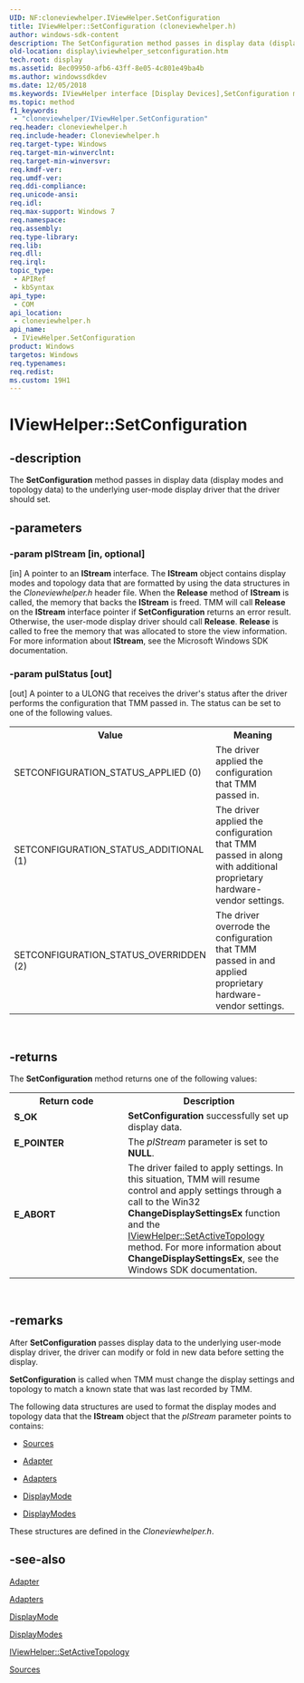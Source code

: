 ```yaml
---
UID: NF:cloneviewhelper.IViewHelper.SetConfiguration
title: IViewHelper::SetConfiguration (cloneviewhelper.h)
author: windows-sdk-content
description: The SetConfiguration method passes in display data (display modes and topology data) to the underlying user-mode display driver that the driver should set.
old-location: display\iviewhelper_setconfiguration.htm
tech.root: display
ms.assetid: 8ec09950-afb6-43ff-8e05-4c801e49ba4b
ms.author: windowssdkdev
ms.date: 12/05/2018
ms.keywords: IViewHelper interface [Display Devices],SetConfiguration method, IViewHelper.SetConfiguration, IViewHelper::SetConfiguration, SetConfiguration, SetConfiguration method [Display Devices], SetConfiguration method [Display Devices],IViewHelper interface, TMM_Ref_3eec4d30-b77b-4ff5-88eb-a285efd5cf42.xml, cloneviewhelper/IViewHelper::SetConfiguration, display.iviewhelper_setconfiguration
ms.topic: method
f1_keywords: 
 - "cloneviewhelper/IViewHelper.SetConfiguration"
req.header: cloneviewhelper.h
req.include-header: Cloneviewhelper.h
req.target-type: Windows
req.target-min-winverclnt: 
req.target-min-winversvr: 
req.kmdf-ver: 
req.umdf-ver: 
req.ddi-compliance: 
req.unicode-ansi: 
req.idl: 
req.max-support: Windows 7
req.namespace: 
req.assembly: 
req.type-library: 
req.lib: 
req.dll: 
req.irql: 
topic_type:
 - APIRef
 - kbSyntax
api_type:
 - COM
api_location:
 - cloneviewhelper.h
api_name:
 - IViewHelper.SetConfiguration
product: Windows
targetos: Windows
req.typenames: 
req.redist: 
ms.custom: 19H1
---
```


# IViewHelper::SetConfiguration


## -description


The <b>SetConfiguration</b> method passes in display data (display modes and topology data) to the underlying user-mode display driver that the driver should set. 


## -parameters




### -param pIStream [in, optional]

[in] A pointer to an <b>IStream</b> interface. The <b>IStream</b> object contains display modes and topology data that are formatted by using the data structures in the <i>Cloneviewhelper.h</i> header file. When the <b>Release</b> method of <b>IStream</b> is called, the memory that backs the <b>IStream</b> is freed. TMM will call <b>Release</b> on the <b>IStream</b> interface pointer if <b>SetConfiguration</b> returns an error result. Otherwise, the user-mode display driver should call <b>Release</b>. <b>Release</b> is called to free the memory that was allocated to store the view information. For more information about <b>IStream</b>, see the Microsoft Windows SDK documentation. 


### -param pulStatus [out]

[out] A pointer to a ULONG that receives the driver's status after the driver performs the configuration that TMM passed in. The status can be set to one of the following values.
      

<table>
<tr>
<th>Value</th>
<th>Meaning</th>
</tr>
<tr>
<td>SETCONFIGURATION_STATUS_APPLIED (0)</td>
<td>The driver applied the configuration that TMM passed in.</td>
</tr>
<tr>
<td>SETCONFIGURATION_STATUS_ADDITIONAL (1)</td>
<td>The driver applied the configuration that TMM passed in along with additional proprietary hardware-vendor settings.</td>
</tr>
<tr>
<td>SETCONFIGURATION_STATUS_OVERRIDDEN (2)</td>
<td>The driver overrode the configuration that TMM passed in and applied proprietary hardware-vendor settings.</td>
</tr>
</table>
 


## -returns



The <b>SetConfiguration</b> method returns one of the following values: 

<table>
<tr>
<th>Return code</th>
<th>Description</th>
</tr>
<tr>
<td width="40%">
<dl>
<dt><b>S_OK </b></dt>
</dl>
</td>
<td width="60%">
<b>SetConfiguration</b> successfully set up display data. 

</td>
</tr>
<tr>
<td width="40%">
<dl>
<dt><b>E_POINTER </b></dt>
</dl>
</td>
<td width="60%">
The <i>pIStream</i> parameter is set to <b>NULL</b>. 

</td>
</tr>
<tr>
<td width="40%">
<dl>
<dt><b>E_ABORT </b></dt>
</dl>
</td>
<td width="60%">
The driver failed to apply settings. In this situation, TMM will resume control and apply settings through a call to the Win32 <b>ChangeDisplaySettingsEx</b> function and the <a href="https://docs.microsoft.com/previous-versions/windows/hardware/drivers/ff568174(v=vs.85)">IViewHelper::SetActiveTopology</a> method. For more information about <b>ChangeDisplaySettingsEx</b>, see the Windows SDK documentation. 

</td>
</tr>
</table>
 




## -remarks



After <b>SetConfiguration</b> passes display data to the underlying user-mode display driver, the driver can modify or fold in new data before setting the display. 

<b>SetConfiguration</b> is called when TMM must change the display settings and topology to match a known state that was last recorded by TMM. 

The following data structures are used to format the display modes and topology data that the <b>IStream</b> object that the <i>pIStream</i> parameter points to contains:

<ul>
<li>

<a href="https://docs.microsoft.com/windows/desktop/api/cloneviewhelper/ns-cloneviewhelper-tagsources">Sources</a>


</li>
<li>

<a href="https://docs.microsoft.com/windows/desktop/api/cloneviewhelper/ns-cloneviewhelper-tagadapter">Adapter</a>


</li>
<li>

<a href="https://docs.microsoft.com/windows/desktop/api/cloneviewhelper/ns-cloneviewhelper-tagadapters">Adapters</a>


</li>
<li>

<a href="https://docs.microsoft.com/windows/desktop/api/cloneviewhelper/ns-cloneviewhelper-tagdisplaymode">DisplayMode</a>


</li>
<li>

<a href="https://docs.microsoft.com/windows/desktop/api/cloneviewhelper/ns-cloneviewhelper-tagdisplaymodes">DisplayModes</a>


</li>
</ul>
These structures are defined in the <i>Cloneviewhelper.h</i>.




## -see-also




<a href="https://docs.microsoft.com/windows/desktop/api/cloneviewhelper/ns-cloneviewhelper-tagadapter">Adapter</a>



<a href="https://docs.microsoft.com/windows/desktop/api/cloneviewhelper/ns-cloneviewhelper-tagadapters">Adapters</a>



<a href="https://docs.microsoft.com/windows/desktop/api/cloneviewhelper/ns-cloneviewhelper-tagdisplaymode">DisplayMode</a>



<a href="https://docs.microsoft.com/windows/desktop/api/cloneviewhelper/ns-cloneviewhelper-tagdisplaymodes">DisplayModes</a>



<a href="https://docs.microsoft.com/previous-versions/windows/hardware/drivers/ff568174(v=vs.85)">IViewHelper::SetActiveTopology</a>



<a href="https://docs.microsoft.com/windows/desktop/api/cloneviewhelper/ns-cloneviewhelper-tagsources">Sources</a>
 

 

